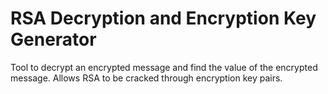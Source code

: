 # RSA Decryption and Encryption Key Generator
Tool to decrypt an encrypted message and 
find the value of the encrypted message.
Allows RSA to be cracked through encryption key pairs.
